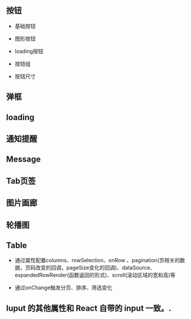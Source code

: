 ## 按钮

- 基础按钮

- 图形按钮

- loading按钮

- 按钮组

- 按钮尺寸



## 弹框


## loading


## 通知提醒


## Message

 
## Tab页签


## 图片画廊


## 轮播图










## Table

- 通过属性配置columns、rowSelection、onRow 、pagination(页相关的数据，页码改变的回调，pageSize变化的回调)、dataSource、expandedRowRender(函数返回的形式)、scroll(滚动区域的宽和高)等

- 通过onChange触发分页、排序、筛选变化




## Iuput 的其他属性和 React 自带的 input 一致。.